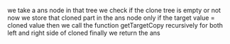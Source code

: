 we take a ans node in that tree
we check if the clone tree is empty or not
now we store that cloned part in the ans node only if the target value = cloned value
then we call the function getTargetCopy recursively for both left and right side of cloned
finally we return the ans